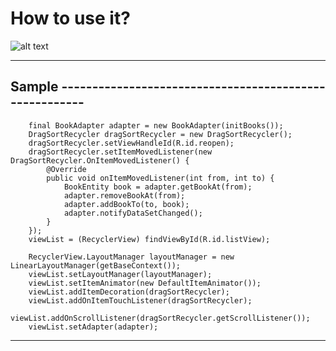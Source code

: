 # How to use it?

![alt text](https://i.imgur.com/twJALjy.jpg)

-----------------------------------------------------------------------------------------------------------
Sample												-------------------------------------------------------
-----------------------------------------------------------------------------------------------------------

		final BookAdapter adapter = new BookAdapter(initBooks());
        DragSortRecycler dragSortRecycler = new DragSortRecycler();
        dragSortRecycler.setViewHandleId(R.id.reopen);
        dragSortRecycler.setItemMovedListener(new DragSortRecycler.OnItemMovedListener() {
            @Override
            public void onItemMovedListener(int from, int to) {
                BookEntity book = adapter.getBookAt(from);
                adapter.removeBookAt(from);
                adapter.addBookTo(to, book);
                adapter.notifyDataSetChanged();
            }
        });
        viewList = (RecyclerView) findViewById(R.id.listView);

        RecyclerView.LayoutManager layoutManager = new LinearLayoutManager(getBaseContext());
        viewList.setLayoutManager(layoutManager);
        viewList.setItemAnimator(new DefaultItemAnimator());
        viewList.addItemDecoration(dragSortRecycler);
        viewList.addOnItemTouchListener(dragSortRecycler);
        viewList.addOnScrollListener(dragSortRecycler.getScrollListener());
        viewList.setAdapter(adapter);
		
-----------------------------------------------------------------------------------------------------------